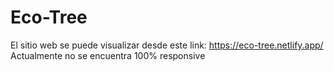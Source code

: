 # Eco-Tree

El sitio web se puede visualizar desde este link: https://eco-tree.netlify.app/
Actualmente no se encuentra 100% responsive

